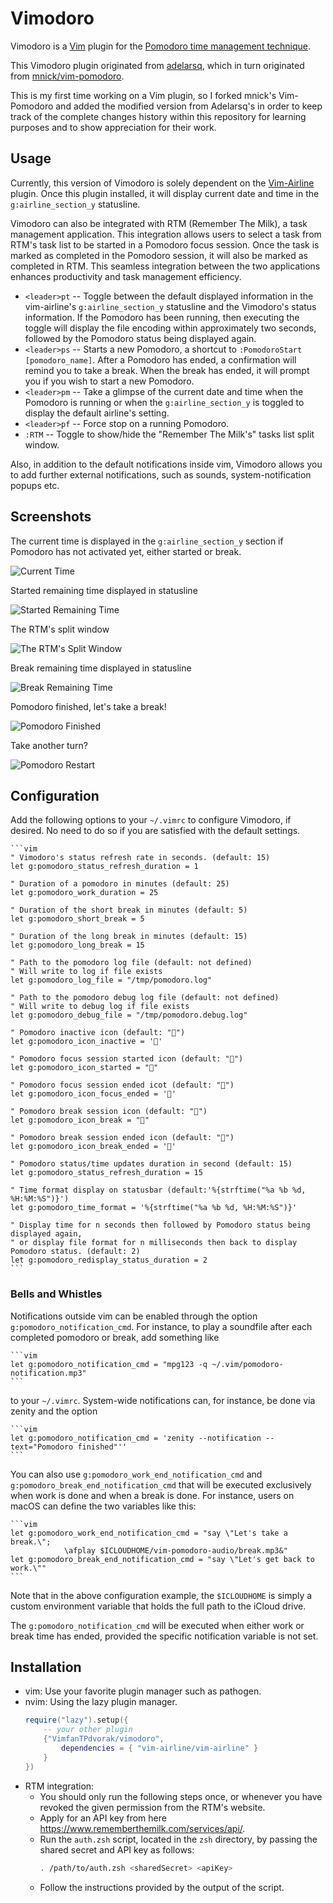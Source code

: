 Vimodoro
========

Vimodoro is a [Vim](http://www.vim.org) plugin for the [Pomodoro time management technique](http://www.pomodorotechnique.com/).

This Vimodoro plugin originated from [adelarsq](https://github.com/adelarsq/vim-pomodoro), which in turn originated
from [mnick/vim-pomodoro](https://github.com/mnick/vim-pomodoro).

This is my first time working on a Vim plugin, so I forked mnick's Vim-Pomodoro
and added the modified version from Adelarsq's in order to keep track of the
complete changes history within this repository for learning purposes and to
show appreciation for their work.

Usage
-----
Currently, this version of Vimodoro is solely dependent on the [Vim-Airline](https://github.com/vim-airline/vim-airline)
plugin. Once this plugin installed, it will display current date and time in the
`g:airline_section_y` statusline.

Vimodoro can also be integrated with RTM (Remember The Milk), a task management
application. This integration allows users to select a task from RTM's task list
to be started in a Pomodoro focus session. Once the task is marked as completed
in the Pomodoro session, it will also be marked as completed in RTM. This
seamless integration between the two applications enhances productivity and task
management efficiency.

* `<leader>pt` -- Toggle between the default displayed information in the
  vim-airline's `g:airline_section_y` statusline and the Vimodoro's status
  information. If the Pomodoro has been running, then executing the toggle will
  display the file encoding within approximately two seconds, followed by the
  Pomodoro status being displayed again.
* `<leader>ps` -- Starts a new Pomodoro, a shortcut to `:PomodoroStart
  [pomodoro_name]`.
    After a Pomodoro has ended, a confirmation will remind you to take a break.
    When the break has ended, it will prompt you if you wish to start a new
    Pomodoro.
* `<leader>pm` -- Take a glimpse of the current date and time when the Pomodoro
  is running or when the `g:airline_section_y` is toggled to display the default
  airline's setting.
* `<leader>pf` -- Force stop on a running Pomodoro.
* `:RTM` -- Toggle to show/hide the "Remember The Milk's" tasks list split window.

Also, in addition to the default notifications inside vim, Vimodoro allows
you to add further external notifications, such as sounds, system-notification
popups etc.

Screenshots
-----------
The current time is displayed in the `g:airline_section_y` section if Pomodoro
has not activated yet, either started or break.

![Current Time](img/ShowCurrentTime.png)

Started remaining time displayed in statusline

![Started Remaining Time](img/StartedRemainingTime.png)

The RTM's split window

![The RTM's Split Window](img/TheRTMSplitWindow.png)

Break remaining time displayed in statusline

![Break Remaining Time](img/BreakRemainingTime.png)

Pomodoro finished, let's take a break!

![Pomodoro Finished](img/LetsTakeABreak.png)

Take another turn?

![Pomodoro Restart](img/LetsGetBackToWork.png)

Configuration
-------------
Add the following options to your `~/.vimrc` to configure Vimodoro, if desired.
No need to do so if you are satisfied with the default settings.

    ```vim
    " Vimodoro's status refresh rate in seconds. (default: 15)
    let g:pomodoro_status_refresh_duration = 1

    " Duration of a pomodoro in minutes (default: 25)
    let g:pomodoro_work_duration = 25

    " Duration of the short break in minutes (default: 5)
    let g:pomodoro_short_break = 5

    " Duration of the long break in minutes (default: 15)
    let g:pomodoro_long_break = 15

    " Path to the pomodoro log file (default: not defined)
    " Will write to log if file exists
    let g:pomodoro_log_file = "/tmp/pomodoro.log"

    " Path to the pomodoro debug log file (default: not defined)
    " Will write to debug log if file exists
    let g:pomodoro_debug_file = "/tmp/pomodoro.debug.log"

    " Pomodoro inactive icon (default: "🤖")
    let g:pomodoro_icon_inactive = '🤖'

    " Pomodoro focus session started icon (default: "🍅")
    let g:pomodoro_icon_started = "🍅"

    " Pomodoro focus session ended icot (default: "🌭")
    let g:pomodoro_icon_focus_ended = '🌭'

    " Pomodoro break session icon (default: "🍕")
    let g:pomodoro_icon_break = "🍕"

    " Pomodoro break session ended icon (default: "🍏")
    let g:pomodoro_icon_break_ended = '🍏'

    " Pomodoro status/time updates duration in second (default: 15)
    let g:pomodoro_status_refresh_duration = 15

    " Time format display on statusbar (default:'%{strftime("%a %b %d, %H:%M:%S")}')
    let g:pomodoro_time_format = '%{strftime("%a %b %d, %H:%M:%S")}'

    " Display time for n seconds then followed by Pomodoro status being displayed again,
    " or display file format for n milliseconds then back to display Pomodoro status. (default: 2)
    let g:pomodoro_redisplay_status_duration = 2
    ```


### Bells and Whistles
Notifications outside vim can be enabled through the option `g:pomodoro_notification_cmd`.
For instance, to play a soundfile after each completed pomodoro or break, add something like

    ```vim
    let g:pomodoro_notification_cmd = "mpg123 -q ~/.vim/pomodoro-notification.mp3"
    ```

to your `~/.vimrc`. System-wide notifications can, for instance, be done via zenity and
the option

    ```vim
    let g:pomodoro_notification_cmd = 'zenity --notification --text="Pomodoro finished"''
    ```

You can also use `g:pomodoro_work_end_notification_cmd` and `g:pomodoro_break_end_notification_cmd`
that will be executed exclusively when work is done and when a break is done.  For instance,
users on macOS can define the two variables like this:

    ```vim
    let g:pomodoro_work_end_notification_cmd = "say \"Let's take a break.\";
                \afplay $ICLOUDHOME/vim-pomodoro-audio/break.mp3&"
    let g:pomodoro_break_end_notification_cmd = "say \"Let's get back to work.\""
    ```

Note that in the above configuration example, the `$ICLOUDHOME` is simply a
custom environment variable that holds the full path to the iCloud drive.

The `g:pomodoro_notification_cmd` will be executed when either work or break
time has ended, provided the specific notification variable is not set.

Installation
------------
* vim: Use your favorite plugin manager such as pathogen.
* nvim: Using the lazy plugin manager.
    ```lua
    require("lazy").setup({
        -- your other plugin
        {"VimfanTPdvorak/vimodoro",
            dependencies = { "vim-airline/vim-airline" }
        }
    })
    ```
* RTM integration:
    * You should only run the following steps once, or whenever you have revoked
      the given permission from the RTM's website.
    * Apply for an API key from here https://www.rememberthemilk.com/services/api/.
    * Run the `auth.zsh` script, located in the `zsh` directory, by passing the
      shared secret and API key as follows:
        ```zsh
        . /path/to/auth.zsh <sharedSecret> <apiKey>
        ```
    * Follow the instructions provided by the output of the script.

